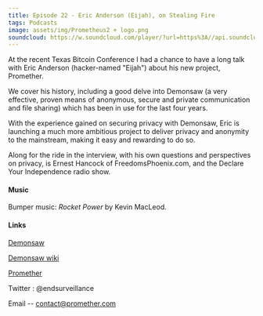 ```yaml
---
title: Episode 22 - Eric Anderson (Eijah), on Stealing Fire
tags: Podcasts
image: assets/img/Prometheus2 + logo.png
soundcloud: https://w.soundcloud.com/player/?url=https%3A//api.soundcloud.com/tracks/349397854
---
```

At the recent Texas Bitcoin Conference I had a chance to have a long talk with Eric Anderson (hacker-named "Eijah") about his new project, Promether.

We cover his history, including a good delve into Demonsaw (a very effective, proven means of anonymous, secure and private communication and file sharing) which has been in use for the last four years.

With the experience gained on securing privacy with Demonsaw, Eric is launching a much more ambitious project to deliver privacy and anonymity to the mainstream, making it easy and rewarding to do so.

Along for the ride  in the interview, with his own questions and perspectives on privacy, is Ernest Hancock of FreedomsPhoenix.com, and the Declare Your Independence radio show.


#### Music

Bumper music: *Rocket Power* by Kevin MacLeod.

#### Links

[Demonsaw](https//demonsaw.com)

[Demonsaw wiki](https://titan.wiki)

[Promether](https://promether.com)

Twitter : @endsurveillance 

Email  -- contact@promether.com
